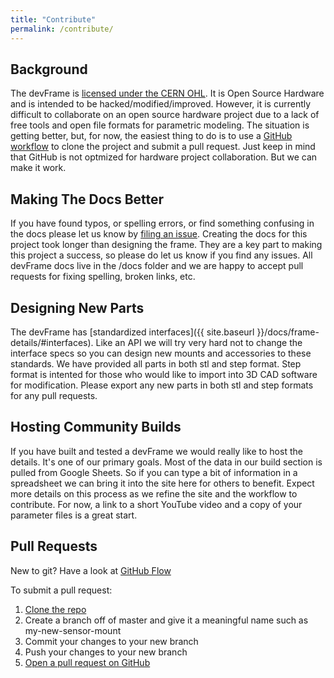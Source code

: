 ```yaml
---
title: "Contribute"
permalink: /contribute/
---
```

## Background
The devFrame is [licensed under the CERN OHL](https://github.com/goodrobots/devFrame/blob/master/License.md).  It is Open Source Hardware and is intended to be hacked/modified/improved.  However, it is currently difficult to collaborate on an open source hardware project due to a lack of free tools and open file formats for parametric modeling.  The situation is getting better, but, for now, the easiest thing to do is to use a [GitHub workflow](https://guides.github.com/introduction/flow/) to clone the project and submit a pull request.   Just keep in mind that GitHub is not optmized for hardware project collaboration.  But we can make it work.

## Making The Docs Better
If you have found typos, or spelling errors, or find something confusing in the docs please let us know by [filing an issue](https://github.com/goodrobots/devFrame/issues).  Creating the docs for this project took longer than designing the frame.  They are a key part to making this project a success, so please do let us know if you find any issues.  All devFrame docs live in the /docs folder and we are happy to accept pull requests for fixing spelling, broken links, etc. 

## Designing New Parts
The devFrame has [standardized interfaces]({{ site.baseurl }}/docs/frame-details/#interfaces).  Like an API we will try very hard not to change the interface specs so you can design new mounts and accessories to these standards.  We have provided all parts in both stl and step format.  Step format is intented for those who would like to import into 3D CAD software for modification.  Please export any new parts in both stl and step formats for any pull requests.  

## Hosting Community Builds
If you have built and tested a devFrame we would really like to host the details.  It's one of our primary goals.  Most of the data in our build section is pulled from Google Sheets.  So if you can type a bit of information in a spreadsheet we can bring it into the site here for others to benefit.  Expect more details on this process as we refine the site and the workflow to contribute.  For now, a link to a short YouTube video and a copy of your parameter files is a great start. 

## Pull Requests

New to git?  Have a look at [GitHub Flow](https://guides.github.com/introduction/flow/)

To submit a pull request:

1. [Clone the repo](https://github.com/goodrobots/devFrame)
2. Create a branch off of master and give it a meaningful name such as my-new-sensor-mount
3. Commit your changes to your new branch
4. Push your changes to your new branch
5. [Open a pull request on GitHub](https://github.com/goodrobots/devFrame/pulls)